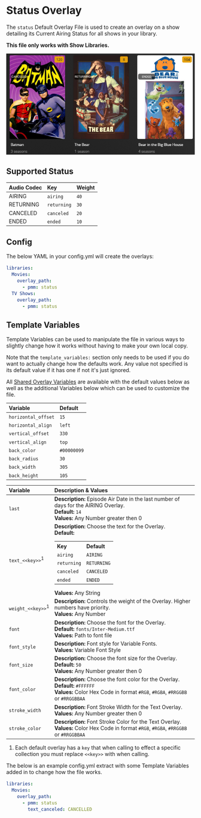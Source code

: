 # Status Overlay

The `status` Default Overlay File is used to create an overlay on a show detailing its Current Airing Status for all shows in your library.

**This file only works with Show Libraries.**

![](images/status.png)

## Supported Status

| Audio Codec | Key         | Weight |
|:------------|:------------|:-------|
| AIRING      | `airing`    | `40`   |
| RETURNING   | `returning` | `30`   |
| CANCELED    | `canceled`  | `20`   |
| ENDED       | `ended`     | `10`   |

## Config

The below YAML in your config.yml will create the overlays:

```yaml
libraries:
  Movies:
    overlay_path:
      - pmm: status
  TV Shows:
    overlay_path:
      - pmm: status
```

## Template Variables

Template Variables can be used to manipulate the file in various ways to slightly change how it works without having to make your own local copy.

Note that the `template_variables:` section only needs to be used if you do want to actually change how the defaults work. Any value not specified is its default value if it has one if not it's just ignored.

All [Shared Overlay Variables](../overlay_variables) are available with the default values below as well as the additional Variables below which can be used to customize the file.

| Variable            | Default     |
|:--------------------|:------------|
| `horizontal_offset` | `15`        |
| `horizontal_align`  | `left`      |
| `vertical_offset`   | `330`       |
| `vertical_align`    | `top`       |
| `back_color`        | `#00000099` |
| `back_radius`       | `30`        |
| `back_width`        | `305`       |
| `back_height`       | `105`       |

| Variable                     | Description & Values                                                                                                                                                                                                                                                                                                                                |
|:-----------------------------|:----------------------------------------------------------------------------------------------------------------------------------------------------------------------------------------------------------------------------------------------------------------------------------------------------------------------------------------------------|
| `last`                       | **Description:** Episode Air Date in the last number of days for the AIRING Overlay.<br>**Default:** `14`<br>**Values:** Any Number greater then 0                                                                                                                                                                                                  |
| `text_<<key>>`<sup>1</sup>   | **Description:** Choose the text for the Overlay.<br>**Default:** <table class="clearTable"><tr><th>Key</th><th>Default</th></tr><tr><td>`airing`</td><td>`AIRING`</td></tr><tr><td>`returning`</td><td>`RETURNING`</td></tr><tr><td>`canceled`</td><td>`CANCELED`</td></tr><tr><td>`ended`</td><td>`ENDED`</td></tr></table>**Values:** Any String |
| `weight_<<key>>`<sup>1</sup> | **Description:** Controls the weight of the Overlay. Higher numbers have priority.<br>**Values:** Any Number                                                                                                                                                                                                                                        |
| `font`                       | **Description:** Choose the font for the Overlay.<br>**Default:** `fonts/Inter-Medium.ttf`<br>**Values:** Path to font file                                                                                                                                                                                                                         |
| `font_style`                 | **Description:** Font style for Variable Fonts.<br>**Values:** Variable Font Style                                                                                                                                                                                                                                                                  |
| `font_size`                  | **Description:** Choose the font size for the Overlay.<br>**Default:** `50`<br>**Values:** Any Number greater then 0                                                                                                                                                                                                                                |
| `font_color`                 | **Description:** Choose the font color for the Overlay.<br>**Default:** `#FFFFFF`<br>**Values:** Color Hex Code in format `#RGB`, `#RGBA`, `#RRGGBB` or `#RRGGBBAA`                                                                                                                                                                                 |
| `stroke_width`               | **Description:** Font Stroke Width for the Text Overlay.<br>**Values:** Any Number greater then 0                                                                                                                                                                                                                                                   |
| `stroke_color`               | **Description:** Font Stroke Color for the Text Overlay.<br>**Values:** Color Hex Code in format `#RGB`, `#RGBA`, `#RRGGBB` or `#RRGGBBAA`                                                                                                                                                                                                          |

1. Each default overlay has a `key` that when calling to effect a specific collection you must replace `<<key>>` with when calling.

The below is an example config.yml extract with some Template Variables added in to change how the file works.

```yaml
libraries:
  Movies:
    overlay_path:
      - pmm: status
        text_canceled: CANCELLED
```
